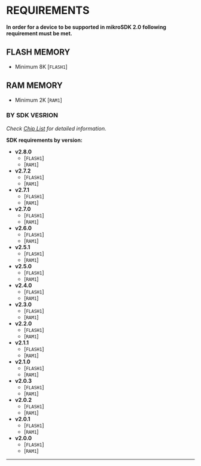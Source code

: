 # REQUIREMENTS

**In order for a device to be supported in mikroSDK 2.0**
**following requirement must be met.**

## FLASH MEMORY

* Minimum 8K [`FLASH1`]

## RAM MEMORY

* Minimum 2K [`RAM1`]

### BY SDK VESRION

*Check [Chip List](./SUPPORTED_CHIP_LIST.md) for detailed information.*

**SDK requirements by version:**

* **v2.8.0**
  * [`FLASH1`]
  * [`RAM1`]
* **v2.7.2**
  * [`FLASH1`]
  * [`RAM1`]
* **v2.7.1**
  * [`FLASH1`]
  * [`RAM1`]
* **v2.7.0**
  * [`FLASH1`]
  * [`RAM1`]
* **v2.6.0**
  * [`FLASH1`]
  * [`RAM1`]
* **v2.5.1**
  * [`FLASH1`]
  * [`RAM1`]
* **v2.5.0**
  * [`FLASH1`]
  * [`RAM1`]
* **v2.4.0**
  * [`FLASH1`]
  * [`RAM1`]
* **v2.3.0**
  * [`FLASH1`]
  * [`RAM1`]
* **v2.2.0**
  * [`FLASH1`]
  * [`RAM1`]
* **v2.1.1**
  * [`FLASH1`]
  * [`RAM1`]
* **v2.1.0**
  * [`FLASH1`]
  * [`RAM1`]
* **v2.0.3**
  * [`FLASH1`]
  * [`RAM1`]
* **v2.0.2**
  * [`FLASH1`]
  * [`RAM1`]
* **v2.0.1**
  * [`FLASH1`]
  * [`RAM1`]
* **v2.0.0**
  * [`FLASH1`]
  * [`RAM1`]

---
